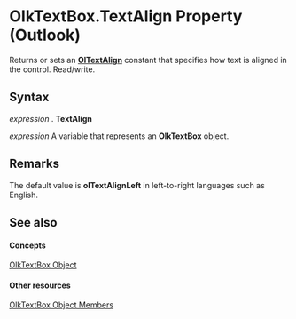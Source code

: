 
# OlkTextBox.TextAlign Property (Outlook)

Returns or sets an  **[OlTextAlign](f79a8b30-37e0-c1e6-7414-f664dfeb0c86.md)** constant that specifies how text is aligned in the control. Read/write.


## Syntax

 _expression_ . **TextAlign**

 _expression_ A variable that represents an **OlkTextBox** object.


## Remarks

The default value is  **olTextAlignLeft** in left-to-right languages such as English.


## See also


#### Concepts


[OlkTextBox Object](8c9438bf-e20a-2f70-90ac-097cf09594ca.md)
#### Other resources


[OlkTextBox Object Members](f4a5f9ea-15f7-164e-d7ca-77a0842105c8.md)
